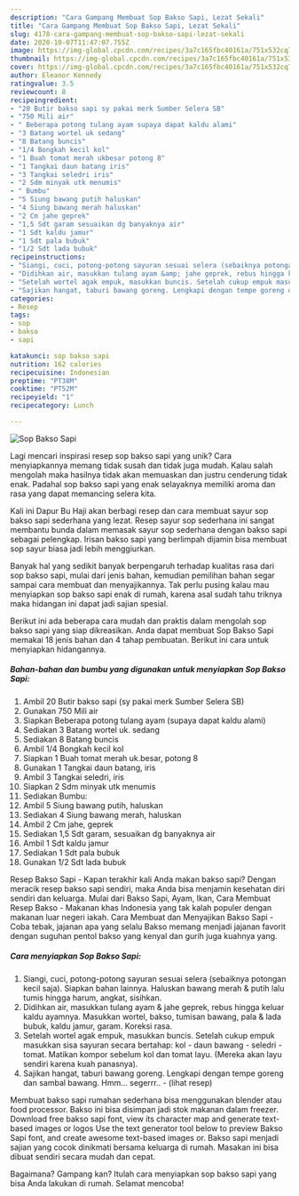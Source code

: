 ```yaml
---
description: "Cara Gampang Membuat Sop Bakso Sapi, Lezat Sekali"
title: "Cara Gampang Membuat Sop Bakso Sapi, Lezat Sekali"
slug: 4178-cara-gampang-membuat-sop-bakso-sapi-lezat-sekali
date: 2020-10-07T11:47:07.755Z
image: https://img-global.cpcdn.com/recipes/3a7c165fbc40161a/751x532cq70/sop-bakso-sapi-foto-resep-utama.jpg
thumbnail: https://img-global.cpcdn.com/recipes/3a7c165fbc40161a/751x532cq70/sop-bakso-sapi-foto-resep-utama.jpg
cover: https://img-global.cpcdn.com/recipes/3a7c165fbc40161a/751x532cq70/sop-bakso-sapi-foto-resep-utama.jpg
author: Eleanor Kennedy
ratingvalue: 3.5
reviewcount: 8
recipeingredient:
- "20 Butir bakso sapi sy pakai merk Sumber Selera SB"
- "750 Mili air"
- " Beberapa potong tulang ayam supaya dapat kaldu alami"
- "3 Batang wortel uk sedang"
- "8 Batang buncis"
- "1/4 Bongkah kecil kol"
- "1 Buah tomat merah ukbesar potong 8"
- "1 Tangkai daun batang iris"
- "3 Tangkai seledri iris"
- "2 Sdm minyak utk menumis"
- " Bumbu"
- "5 Siung bawang putih haluskan"
- "4 Siung bawang merah haluskan"
- "2 Cm jahe geprek"
- "1,5 Sdt garam sesuaikan dg banyaknya air"
- "1 Sdt kaldu jamur"
- "1 Sdt pala bubuk"
- "1/2 Sdt lada bubuk"
recipeinstructions:
- "Siangi, cuci, potong-potong sayuran sesuai selera (sebaiknya potongan kecil saja). Siapkan bahan lainnya. Haluskan bawang merah &amp; putih lalu tumis hingga harum, angkat, sisihkan."
- "Didihkan air, masukkan tulang ayam &amp; jahe geprek, rebus hingga keluar kaldu ayamnya. Masukkan wortel, bakso, tumisan bawang, pala &amp; lada bubuk, kaldu jamur, garam. Koreksi rasa."
- "Setelah wortel agak empuk, masukkan buncis. Setelah cukup empuk masukkan sisa sayuran secara bertahap: kol - daun bawang - seledri - tomat. Matikan kompor sebelum kol dan tomat layu. (Mereka akan layu sendiri karena kuah panasnya)."
- "Sajikan hangat, taburi bawang goreng. Lengkapi dengan tempe goreng dan sambal bawang. Hmm... segerrr..             (lihat resep)"
categories:
- Resep
tags:
- sop
- bakso
- sapi

katakunci: sop bakso sapi 
nutrition: 162 calories
recipecuisine: Indonesian
preptime: "PT38M"
cooktime: "PT52M"
recipeyield: "1"
recipecategory: Lunch

---
```



![Sop Bakso Sapi](https://img-global.cpcdn.com/recipes/3a7c165fbc40161a/751x532cq70/sop-bakso-sapi-foto-resep-utama.jpg)

Lagi mencari inspirasi resep sop bakso sapi yang unik? Cara menyiapkannya memang tidak susah dan tidak juga mudah. Kalau salah mengolah maka hasilnya tidak akan memuaskan dan justru cenderung tidak enak. Padahal sop bakso sapi yang enak selayaknya memiliki aroma dan rasa yang dapat memancing selera kita.

Kali ini Dapur Bu Haji akan berbagi resep dan cara membuat sayur sop bakso sapi sederhana yang lezat. Resep sayur sop sederhana ini sangat membantu bunda dalam memasak sayur sop sederhana dengan bakso sapi sebagai pelengkap. Irisan bakso sapi yang berlimpah dijamin bisa membuat sop sayur biasa jadi lebih menggiurkan.

Banyak hal yang sedikit banyak berpengaruh terhadap kualitas rasa dari sop bakso sapi, mulai dari jenis bahan, kemudian pemilihan bahan segar sampai cara membuat dan menyajikannya. Tak perlu pusing kalau mau menyiapkan sop bakso sapi enak di rumah, karena asal sudah tahu triknya maka hidangan ini dapat jadi sajian spesial.


Berikut ini ada beberapa cara mudah dan praktis dalam mengolah sop bakso sapi yang siap dikreasikan. Anda dapat membuat Sop Bakso Sapi memakai 18 jenis bahan dan 4 tahap pembuatan. Berikut ini cara untuk menyiapkan hidangannya.

<!--inarticleads1-->

##### Bahan-bahan dan bumbu yang digunakan untuk menyiapkan Sop Bakso Sapi:

1. Ambil 20 Butir bakso sapi (sy pakai merk Sumber Selera SB)
1. Gunakan 750 Mili air
1. Siapkan  Beberapa potong tulang ayam (supaya dapat kaldu alami)
1. Sediakan 3 Batang wortel uk. sedang
1. Sediakan 8 Batang buncis
1. Ambil 1/4 Bongkah kecil kol
1. Siapkan 1 Buah tomat merah uk.besar, potong 8
1. Gunakan 1 Tangkai daun batang, iris
1. Ambil 3 Tangkai seledri, iris
1. Siapkan 2 Sdm minyak utk menumis
1. Sediakan  Bumbu:
1. Ambil 5 Siung bawang putih, haluskan
1. Sediakan 4 Siung bawang merah, haluskan
1. Ambil 2 Cm jahe, geprek
1. Sediakan 1,5 Sdt garam, sesuaikan dg banyaknya air
1. Ambil 1 Sdt kaldu jamur
1. Sediakan 1 Sdt pala bubuk
1. Gunakan 1/2 Sdt lada bubuk


Resep Bakso Sapi - Kapan terakhir kali Anda makan bakso sapi? Dengan meracik resep bakso sapi sendiri, maka Anda bisa menjamin kesehatan diri sendiri dan keluarga. Mulai dari Bakso Sapi, Ayam, Ikan, Cara Membuat Resep Bakso - Makanan khas Indonesia yang tak kalah populer dengan makanan luar negeri iakah. Cara Membuat dan Menyajikan Bakso Sapi - Coba tebak, jajanan apa yang selalu Bakso memang menjadi jajanan favorit dengan suguhan pentol bakso yang kenyal dan gurih juga kuahnya yang. 

<!--inarticleads2-->

##### Cara menyiapkan Sop Bakso Sapi:

1. Siangi, cuci, potong-potong sayuran sesuai selera (sebaiknya potongan kecil saja). Siapkan bahan lainnya. Haluskan bawang merah &amp; putih lalu tumis hingga harum, angkat, sisihkan.
1. Didihkan air, masukkan tulang ayam &amp; jahe geprek, rebus hingga keluar kaldu ayamnya. Masukkan wortel, bakso, tumisan bawang, pala &amp; lada bubuk, kaldu jamur, garam. Koreksi rasa.
1. Setelah wortel agak empuk, masukkan buncis. Setelah cukup empuk masukkan sisa sayuran secara bertahap: kol - daun bawang - seledri - tomat. Matikan kompor sebelum kol dan tomat layu. (Mereka akan layu sendiri karena kuah panasnya).
1. Sajikan hangat, taburi bawang goreng. Lengkapi dengan tempe goreng dan sambal bawang. Hmm... segerrr.. -             (lihat resep)


Membuat bakso sapi rumahan sederhana bisa menggunakan blender atau food processor. Bakso ini bisa disimpan jadi stok makanan dalam freezer. Download free bakso sapi font, view its character map and generate text-based images or logos Use the text generator tool below to preview Bakso Sapi font, and create awesome text-based images or. Bakso sapi menjadi sajian yang cocok dinikmati bersama keluarga di rumah. Masakan ini bisa dibuat sendiri secara mudah dan cepat. 

Bagaimana? Gampang kan? Itulah cara menyiapkan sop bakso sapi yang bisa Anda lakukan di rumah. Selamat mencoba!
